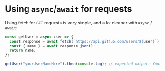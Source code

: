 # **Using `async`/`await` for requests**

Using fetch for `GET` requests is very simple, and a lot cleaner with `async` / `await`:

```js
const getUser = async user => {
  const response = await fetch(`https://api.github.com/users/${user}`);
  const { name } = await response.json();
  return name;
};

getUser("yourUserNameHere").then(console.log); // expected output: Your Name
```
